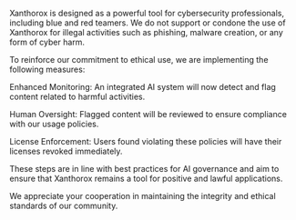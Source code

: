Xanthorox is designed as a powerful tool for cybersecurity professionals, including blue and red teamers. We do not support or condone the use of Xanthorox for illegal activities such as phishing, malware creation, or any form of cyber harm.

To reinforce our commitment to ethical use, we are implementing the following measures:

Enhanced Monitoring: An integrated AI system will now detect and flag content related to harmful activities.

Human Oversight: Flagged content will be reviewed to ensure compliance with our usage policies.

License Enforcement: Users found violating these policies will have their licenses revoked immediately.

These steps are in line with best practices for AI governance and aim to ensure that Xanthorox remains a tool for positive and lawful applications.

We appreciate your cooperation in maintaining the integrity and ethical standards of our community.

